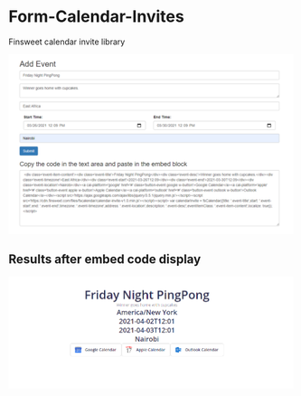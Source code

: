 # Form-Calendar-Invites
Finsweet calendar invite library

![](/screenshot.PNG)
## Results after embed code display
![](/screenshot2.PNG)
